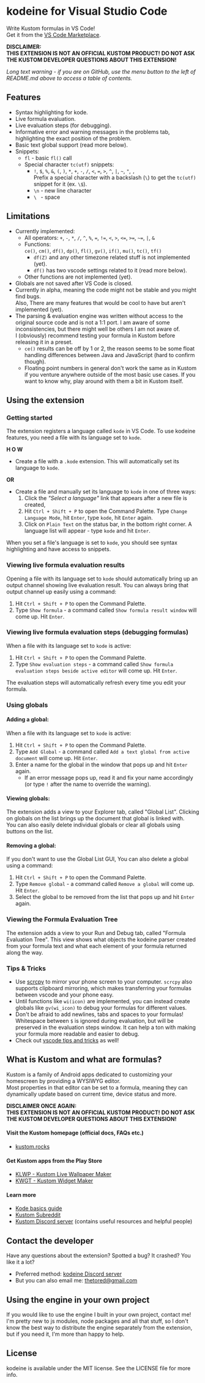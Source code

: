 # kodeine for Visual Studio Code

Write Kustom formulas in VS Code!  
Get it from the [VS Code Marketplace](https://marketplace.visualstudio.com/items?itemName=tored.kodeine).

**DISCLAIMER:**  
**THIS EXTENSION IS NOT AN OFFICIAL KUSTOM PRODUCT! DO NOT ASK THE KUSTOM DEVELOPER QUESTIONS ABOUT THIS EXTENSION!**

*Long text warning - if you are on GitHub, use the menu button to the left of README.md above to access a table of contents.*

## Features

- Syntax highlighting for kode.
- Live formula evaluation.
- Live evaluation steps (for debugging).
- Informative error and warning messages in the problems tab, highlighting the exact position of the problem.
- Basic text global support (read more below).
- Snippets:
    - `fl` - basic `fl()` call
    - Special character `tc(utf)` snippets:
        - `!`, `$`, `%`, `&`, `(`, `)`, `*`, `+`, `-`, `/`, `<`, `=`, `>`, `^`, `|`, `~`, `"`, `,`  
        Prefix a special character with a backslash (`\`) to get the `tc(utf)` snippet for it (ex. `\$`).
        - `\n` - new line character
        - `\ ` - space


## Limitations

- Currently implemented:
    - All operators: `+`, `-`, `*`, `/`, `^`, `%`, `=`, `!=`, `<`, `>`, `<=`, `>=`, `~=`, `|`, `&`
    - Functions:  
    `ce()`, `cm()`, `df()`, `dp()`, `fl()`, `gv()`, `if()`, `mu()`, `tc()`, `tf()`
        - `df(Z)` and any other timezone related stuff is not implemented (yet).
        - `df()` has two vscode settings related to it (read more below).
    - Other functions are not implemented (yet).
- Globals are not saved after VS Code is closed.
- Currently in alpha, meaning the code might not be stable and you might find bugs.  
Also, There are many features that would be cool to have but aren't implemented (yet).
- The parsing & evaluation engine was written without access to the original source code and is not a 1:1 port. I am aware of some inconsistencies, but there might well be others I am not aware of.  
I (obviously) recommend testing your formula in Kustom before releasing it in a preset.
    - `ce()` results can be off by 1 or 2, the reason seems to be some float handling differences between Java and JavaScript (hard to confirm though).
    - Floating point numbers in general don't work the same as in Kustom if you venture anywhere outside of the most basic use cases. If you want to know why, play around with them a bit in Kustom itself.



## Using the extension


### Getting started

The extension registers a language called `kode` in VS Code.
To use kodeine features, you need a file with its language set to `kode`.

**H O W**  

- Create a file with a `.kode` extension. This will automatically set its language to `kode`.

**OR**

- Create a file and manually set its language to `kode` in one of three  ways:
    1. Click the *"Select a language"* link that appears after a new file is created,
    2. Hit `Ctrl + Shift + P` to open the Command Palette. Type `Change Language Mode`, hit `Enter`, type `kode`, hit `Enter` again.
    3. Click on `Plain Text` on the status bar, in the bottom right corner. A language list will appear - type `kode` and hit `Enter`.

When you set a file's language is set to `kode`, you should see syntax highlighting and have access to snippets.

### Viewing live formula evaluation results

Opening a file with its language set to `kode` should automatically bring up an output channel showing live evaluation result. You can always bring that output channel up easily using a command:

1. Hit `Ctrl + Shift + P` to open the Command Palette.
2. Type `Show formula` - a command called `Show formula result window` will come up. Hit `Enter`.

### Viewing live formula evaluation steps (debugging formulas)

When a file with its language set to `kode` is active:

1. Hit `Ctrl + Shift + P` to open the Command Palette. 
2. Type `Show evaluation steps` - a command called `Show formula evaluation steps beside active editor` will come up. Hit `Enter`. 

The evaluation steps will automatically refresh every time you edit your formula.

### Using globals

#### Adding a global:

When a file with its language set to `kode` is active:

1. Hit `Ctrl + Shift + P` to open the Command Palette. 
2. Type `Add Global` - a command called `Add a text global from active document` will come up. Hit `Enter`.
3. Enter a name for the global in the window that pops up and hit `Enter` again. 
    + If an error message pops up, read it and fix your name accordingly (or type `!` after the name to override the warning).

#### Viewing globals:

The extension adds a view to your Explorer tab, called "Global List". Clicking on globals on the list brings up the document that global is linked with.  
You can also easily delete individual globals or clear all globals using buttons on the list.


#### Removing a global:

If you don't want to use the Global List GUI, You can also delete a global using a command:

1. Hit `Ctrl + Shift + P` to open the Command Palette.
2. Type `Remove global` - a command called `Remove a global` will come up. Hit `Enter`.
3. Select the global to be removed from the list that pops up and hit `Enter` again.


### Viewing the Formula Evaluation Tree

The extension adds a view to your Run and Debug tab, called "Formula Evaluation Tree". This view shows what objects the kodeine parser created from your formula text and what each element of your formula returned along the way.


### Tips & Tricks

- Use [scrcpy](https://github.com/Genymobile/scrcpy) to mirror your phone screen to your computer. `scrcpy` also supports clipboard mirroring, which makes transferring your formulas between vscode and your phone easy.
- Until functions like `wi(icon)` are implemented, you can instead create globals like `gv(wi_icon)` to debug your formulas for different values.
- Don't be afraid to add newlines, tabs and spaces to your formulas!  
Whitespace between `$` is ignored during evaluation, but will be preserved in the evaluation steps window. It can help a ton with making your formula more readable and easier to debug.
- Check out [vscode tips and tricks](https://github.com/microsoft/vscode-tips-and-tricks/blob/master/README.md) as well!


## What is Kustom and what are formulas?

Kustom is a family of Android apps dedicated to customizing your homescreen by providing a WYSIWYG editor.  
Most properties in that editor can be set to a formula, meaning they can dynamically update based on current time, device status and more.

**DISCLAIMER ONCE AGAIN:**  
**THIS EXTENSION IS NOT AN OFFICIAL KUSTOM PRODUCT! DO NOT ASK THE KUSTOM DEVELOPER QUESTIONS ABOUT THIS EXTENSION!**

#### Visit the Kustom homepage (official docs, FAQs etc.)

- [kustom.rocks](https://kustom.rocks/)

#### Get Kustom apps from the Play Store

- [KLWP - Kustom Live Wallpaper Maker](https://play.google.com/store/apps/details?id=org.kustom.wallpaper)
- [KWGT - Kustom Widget Maker](https://play.google.com/store/apps/details?id=org.kustom.widget)

#### Learn more

- [Kode basics guide](https://docs.google.com/document/d/1Uv3UkTWrSWKEuVVZR0wDYYNrplR99GoRLO0p5m3n6aM/edit)
- [Kustom Subreddit](https://www.reddit.com/r/kustom)
- [Kustom Discord server](https://discord.gg/XhDkh3SFNt) (contains useful resources and helpful people)


## Contact the developer

Have any questions about the extension? Spotted a bug? It crashed? You like it a lot?
- Preferred method: [kodeine Discord server](https://discord.gg/ZPvjV7sxEP)
- But you can also email me: [thetored@gmail.com](mailto:thetored@gmail.com)

## Using the engine in your own project

If you would like to use the engine I built in your own project, contact me! I'm pretty new to js modules, node packages and all that stuff, so I don't know the best way to distribute the engine separately from the extension, but if you need it, I'm more than happy to help.

## License

kodeine is available under the MIT license. See the LICENSE file for more info.
